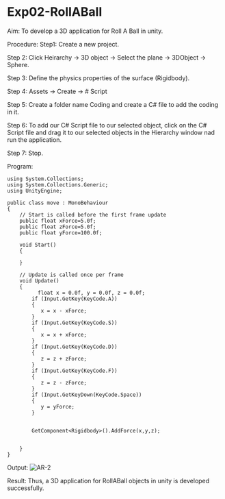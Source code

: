 # Exp02-RollABall
Aim:
To develop a 3D application for Roll A Ball in unity.

Procedure:
Step1:
Create a new project.

Step 2:
Click Heirarchy -> 3D object -> Select the plane -> 3DObject -> Sphere.

Step 3:
Define the physics properties of the surface (Rigidbody).

Step 4:
Assets -> Create -> # Script

Step 5:
Create a folder name Coding and create a C# file to add the coding in it.

Step 6:
To add our C# Script file to our selected object, click on the C# Script file and drag it to our selected objects in the Hierarchy window nad run the application.

Step 7:
Stop.

Program:
```
using System.Collections;
using System.Collections.Generic;
using UnityEngine;

public class move : MonoBehaviour
{
    // Start is called before the first frame update
    public float xForce=5.0f;
    public float zForce=5.0f;
    public float yForce=100.0f;

    void Start()
    {
        
    }

    // Update is called once per frame
    void Update()
    {
          float x = 0.0f, y = 0.0f, z = 0.0f;
        if (Input.GetKey(KeyCode.A))
        {
           x = x - xForce; 
        }
        if (Input.GetKey(KeyCode.S))
        {
           x = x + xForce; 
        }
        if (Input.GetKey(KeyCode.D))
        {
           z = z + zForce; 
        }
        if (Input.GetKey(KeyCode.F))
        {
           z = z - zForce; 
        }
        if (Input.GetKeyDown(KeyCode.Space))
        {
           y = yForce;
        }
        
        
        GetComponent<Rigidbody>().AddForce(x,y,z);
    
        
    }
}
```
Output:
![AR-2](https://github.com/user-attachments/assets/301cb74a-5693-456a-82a2-32fb7ddf00c2)

Result:
Thus, a 3D application for RollABall objects in unity is developed successfully.


